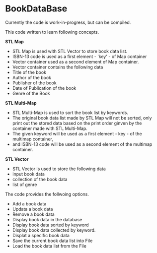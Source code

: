 # BookDataBase

Currently the code is work-in-progress, but can be compiled.

This code written to learn following concepts.

__STL Map__
* STL Map is used with STL Vector to store book data list.
* ISBN-13 code is used as a first element - 'key' - of Map container
* Vector container used as a second element of Map container.
* Vector container contains the following data
* Title of the book
* Author of the book
* Publisher of the book
* Date of Publication of the book
* Genre of the Book

__STL Multi-Map__
* STL Multi-Map is used to sort the book list by keywords.
* The original book data list made by STL Map will not be sorted, only print out the stored data based on the print order ginven by the container made with STL Multi-Map.
* The given keyword will be used as a first element - key - of the multimap container, 
* and ISBN-13 code will be used as a second element of the multimap container.

__STL Vector__
* STL Vector is used to store the following data
* input book data
* collection of the book data
* list of genre


The code provides the follwoing options.
* Add a book data
* Updata a book data
* Remove a book data
* Display book data in the database
* Display book data sorted by keyword
* Display book data collected by keyword.
* Displat a specific book data
* Save the current book data list into File
* Load the book data list from the File
